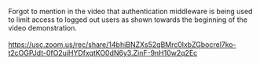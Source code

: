 Forgot to mention in the video that authentication middleware is being used to limit access to logged out users as shown towards the beginning of the video demonstration.
<br/><br/>
https://usc.zoom.us/rec/share/14bhiBNZXs52qBMrc0lxbZGbocrel7ko-t2cOGPJdt-0fO2uiHYDfxqtKO0dN6y3.ZinF-9nH10w2q2Ec

